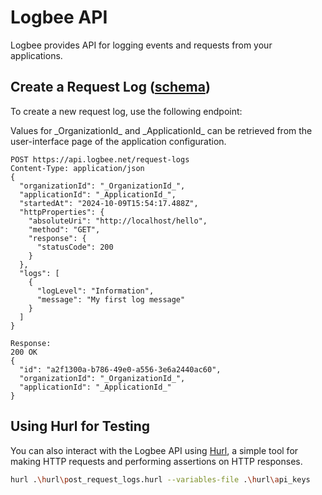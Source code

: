 # Logbee API

Logbee provides API for logging events and requests from your applications.

## Create a Request Log ([schema](openapi/requests/CreateRequestLogPayload.yaml))

To create a new request log, use the following endpoint:

Values for \_OrganizationId\_ and \_ApplicationId\_ can be retrieved from the user-interface page of the application configuration.

```
POST https://api.logbee.net/request-logs
Content-Type: application/json
{
  "organizationId": "_OrganizationId_",
  "applicationId": "_ApplicationId_",
  "startedAt": "2024-10-09T15:54:17.488Z",
  "httpProperties": {
    "absoluteUri": "http://localhost/hello",
    "method": "GET",
    "response": {
      "statusCode": 200
    }
  },
  "logs": [
    {
      "logLevel": "Information",
      "message": "My first log message"
    }
  ]
}

Response:
200 OK
{
  "id": "a2f1300a-b786-49e0-a556-3e6a2440ac60",
  "organizationId": "_OrganizationId_",
  "applicationId": "_ApplicationId_"
}
```

## Using Hurl for Testing

You can also interact with the Logbee API using [Hurl](https://hurl.dev/), a simple tool for making HTTP requests and performing assertions on HTTP responses.

```sh
hurl .\hurl\post_request_logs.hurl --variables-file .\hurl\api_keys
```
